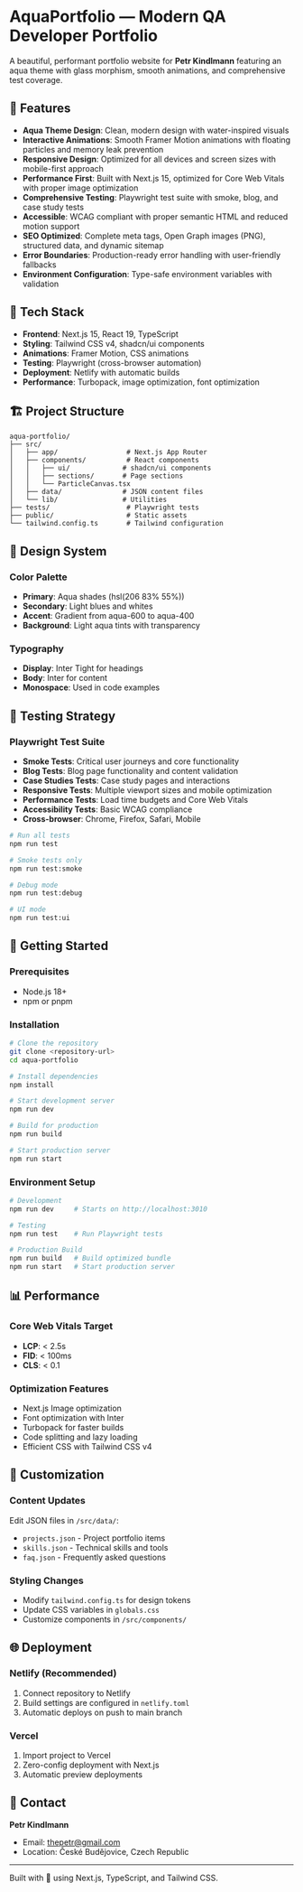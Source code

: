# AquaPortfolio — Modern QA Developer Portfolio

A beautiful, performant portfolio website for **Petr Kindlmann** featuring an aqua theme with glass morphism, smooth animations, and comprehensive test coverage.

## 🌊 Features

- **Aqua Theme Design**: Clean, modern design with water-inspired visuals
- **Interactive Animations**: Smooth Framer Motion animations with floating particles and memory leak prevention
- **Responsive Design**: Optimized for all devices and screen sizes with mobile-first approach
- **Performance First**: Built with Next.js 15, optimized for Core Web Vitals with proper image optimization
- **Comprehensive Testing**: Playwright test suite with smoke, blog, and case study tests
- **Accessible**: WCAG compliant with proper semantic HTML and reduced motion support
- **SEO Optimized**: Complete meta tags, Open Graph images (PNG), structured data, and dynamic sitemap
- **Error Boundaries**: Production-ready error handling with user-friendly fallbacks
- **Environment Configuration**: Type-safe environment variables with validation

## 🚀 Tech Stack

- **Frontend**: Next.js 15, React 19, TypeScript
- **Styling**: Tailwind CSS v4, shadcn/ui components
- **Animations**: Framer Motion, CSS animations
- **Testing**: Playwright (cross-browser automation)
- **Deployment**: Netlify with automatic builds
- **Performance**: Turbopack, image optimization, font optimization

## 🏗️ Project Structure

```
aqua-portfolio/
├── src/
│   ├── app/                 # Next.js App Router
│   ├── components/          # React components
│   │   ├── ui/             # shadcn/ui components
│   │   ├── sections/       # Page sections
│   │   └── ParticleCanvas.tsx
│   ├── data/               # JSON content files
│   └── lib/                # Utilities
├── tests/                   # Playwright tests
├── public/                  # Static assets
└── tailwind.config.ts       # Tailwind configuration
```

## 🎨 Design System

### Color Palette
- **Primary**: Aqua shades (hsl(206 83% 55%))
- **Secondary**: Light blues and whites
- **Accent**: Gradient from aqua-600 to aqua-400
- **Background**: Light aqua tints with transparency

### Typography
- **Display**: Inter Tight for headings
- **Body**: Inter for content
- **Monospace**: Used in code examples

## 🧪 Testing Strategy

### Playwright Test Suite
- **Smoke Tests**: Critical user journeys and core functionality
- **Blog Tests**: Blog page functionality and content validation
- **Case Studies Tests**: Case study pages and interactions
- **Responsive Tests**: Multiple viewport sizes and mobile optimization
- **Performance Tests**: Load time budgets and Core Web Vitals
- **Accessibility Tests**: Basic WCAG compliance
- **Cross-browser**: Chrome, Firefox, Safari, Mobile

```bash
# Run all tests
npm run test

# Smoke tests only
npm run test:smoke

# Debug mode
npm run test:debug

# UI mode
npm run test:ui
```

## 🚀 Getting Started

### Prerequisites
- Node.js 18+ 
- npm or pnpm

### Installation

```bash
# Clone the repository
git clone <repository-url>
cd aqua-portfolio

# Install dependencies
npm install

# Start development server
npm run dev

# Build for production
npm run build

# Start production server
npm run start
```

### Environment Setup

```bash
# Development
npm run dev     # Starts on http://localhost:3010

# Testing
npm run test    # Run Playwright tests

# Production Build
npm run build   # Build optimized bundle
npm run start   # Start production server
```

## 📊 Performance

### Core Web Vitals Target
- **LCP**: < 2.5s
- **FID**: < 100ms  
- **CLS**: < 0.1

### Optimization Features
- Next.js Image optimization
- Font optimization with Inter
- Turbopack for faster builds
- Code splitting and lazy loading
- Efficient CSS with Tailwind CSS v4

## 🔧 Customization

### Content Updates
Edit JSON files in `/src/data/`:
- `projects.json` - Project portfolio items
- `skills.json` - Technical skills and tools
- `faq.json` - Frequently asked questions

### Styling Changes
- Modify `tailwind.config.ts` for design tokens
- Update CSS variables in `globals.css`
- Customize components in `/src/components/`

## 🌐 Deployment

### Netlify (Recommended)
1. Connect repository to Netlify
2. Build settings are configured in `netlify.toml`
3. Automatic deploys on push to main branch

### Vercel
1. Import project to Vercel
2. Zero-config deployment with Next.js
3. Automatic preview deployments

## 👋 Contact

**Petr Kindlmann**
- Email: thepetr@gmail.com
- Location: České Budějovice, Czech Republic

---

Built with 💙 using Next.js, TypeScript, and Tailwind CSS.
